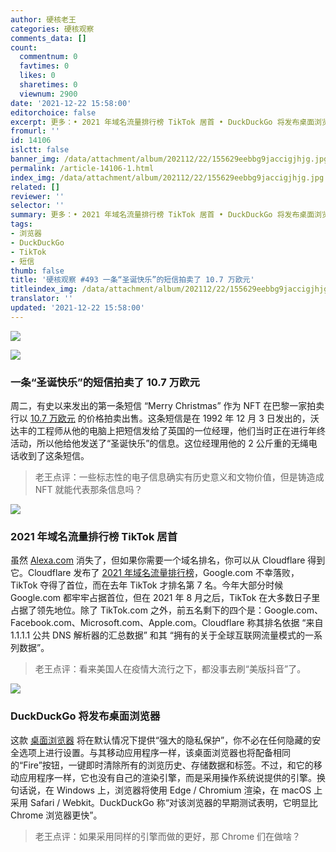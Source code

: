```yaml
---
author: 硬核老王
categories: 硬核观察
comments_data: []
count:
  commentnum: 0
  favtimes: 0
  likes: 0
  sharetimes: 0
  viewnum: 2900
date: '2021-12-22 15:58:00'
editorchoice: false
excerpt: 更多：• 2021 年域名流量排行榜 TikTok 居首 • DuckDuckGo 将发布桌面浏览器
fromurl: ''
id: 14106
islctt: false
banner_img: /data/attachment/album/202112/22/155629eebbg9jaccigjhjg.jpg
permalink: /article-14106-1.html
index_img: /data/attachment/album/202112/22/155629eebbg9jaccigjhjg.jpg
related: []
reviewer: ''
selector: ''
summary: 更多：• 2021 年域名流量排行榜 TikTok 居首 • DuckDuckGo 将发布桌面浏览器
tags:
- 浏览器
- DuckDuckGo
- TikTok
- 短信
thumb: false
title: '硬核观察 #493 一条“圣诞快乐”的短信拍卖了 10.7 万欧元'
titleindex_img: /data/attachment/album/202112/22/155629eebbg9jaccigjhjg.jpg
translator: ''
updated: '2021-12-22 15:58:00'
---
```


![](/data/attachment/album/202112/22/155629eebbg9jaccigjhjg.jpg)


![](/data/attachment/album/202112/22/155644b27b2hh899dnhu9f.jpg)


### 一条“圣诞快乐”的短信拍卖了 10.7 万欧元


周二，有史以来发出的第一条短信 “Merry Christmas” 作为 NFT 在巴黎一家拍卖行以 [10.7 万欧元](https://www.reuters.com/markets/commodities/merry-christmas-first-sms-sells-over-100000-euros-paris-auction-2021-12-21/) 的价格拍卖出售。这条短信是在 1992 年 12 月 3 日发出的，沃达丰的工程师从他的电脑上把短信发给了英国的一位经理，他们当时正在进行年终活动，所以他给他发送了“圣诞快乐”的信息。这位经理用他的 2 公斤重的无绳电话收到了这条短信。



> 
> 老王点评：一些标志性的电子信息确实有历史意义和文物价值，但是铸造成 NFT 就能代表那条信息吗？
> 
> 
> 


![](/data/attachment/album/202112/22/155656tk8kddce8k89zch4.jpg)


### 2021 年域名流量排行榜 TikTok 居首


虽然 [Alexa.com](http://alexa.com/) 消失了，但如果你需要一个域名排名，你可以从 Cloudflare 得到它。Cloudflare 发布了 [2021 年域名流量排行榜](https://blog.cloudflare.com/popular-domains-year-in-review-2021/)，Google.com 不幸落败，TikTok 夺得了首位，而在去年 TikTok 才排名第 7 名。今年大部分时候 Google.com 都牢牢占据首位，但在 2021 年 8 月之后，TikTok 在大多数日子里占据了领先地位。除了 TikTok.com 之外，前五名剩下的四个是：Google.com、Facebook.com、Microsoft.com、Apple.com。Cloudflare 称其排名依据 “来自 1.1.1.1 公共 DNS 解析器的汇总数据” 和其 “拥有的关于全球互联网流量模式的一系列数据”。



> 
> 老王点评：看来美国人在疫情大流行之下，都没事去刷“美版抖音”了。
> 
> 
> 


![](/data/attachment/album/202112/22/155716zrbju72qr6tum11r.jpg)


### DuckDuckGo 将发布桌面浏览器


这款 [桌面浏览器](https://spreadprivacy.com/duckduckgo-2021-review/) 将在默认情况下提供“强大的隐私保护”，你不必在任何隐藏的安全选项上进行设置。与其移动应用程序一样，该桌面浏览器也将配备相同的“Fire”按钮，一键即时清除所有的浏览历史、存储数据和标签。不过，和它的移动应用程序一样，它也没有自己的渲染引擎，而是采用操作系统说提供的引擎。换句话说，在 Windows 上，浏览器将使用 Edge / Chromium 渲染，在 macOS 上采用 Safari / Webkit。DuckDuckGo 称“对该浏览器的早期测试表明，它明显比 Chrome 浏览器更快”。



> 
> 老王点评：如果采用同样的引擎而做的更好，那 Chrome 们在做啥？
> 
> 
>